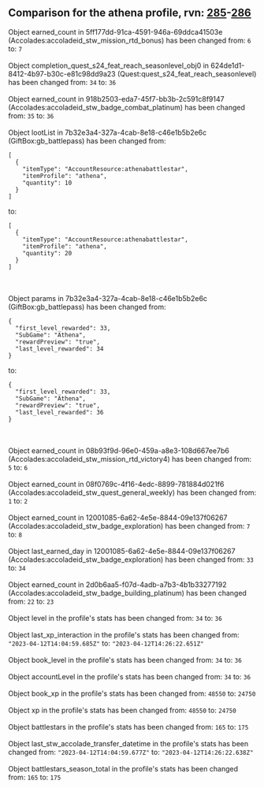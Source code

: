 ## Comparison for the athena profile, rvn: [285](https://github.com/PRO100KatYT/FortniteProfileRevisions/tree/main/profiles/athena/285%20athena.json)-[286](https://github.com/PRO100KatYT/FortniteProfileRevisions/tree/main/profiles/athena/286%20athena.json)

Object earned_count in 5ff177dd-91ca-4591-946a-69ddca41503e (Accolades:accoladeid_stw_mission_rtd_bonus) has been changed from: `6` to: `7`
<br><br>
Object completion_quest_s24_feat_reach_seasonlevel_obj0 in 624de1d1-8412-4b97-b30c-e81c98dd9a23 (Quest:quest_s24_feat_reach_seasonlevel) has been changed from: `34` to: `36`
<br><br>
Object earned_count in 918b2503-eda7-45f7-bb3b-2c591c8f9147 (Accolades:accoladeid_stw_badge_combat_platinum) has been changed from: `35` to: `36`
<br><br>
Object lootList in 7b32e3a4-327a-4cab-8e18-c46e1b5b2e6c (GiftBox:gb_battlepass) has been changed from:

```
[
  {
    "itemType": "AccountResource:athenabattlestar",
    "itemProfile": "athena",
    "quantity": 10
  }
]
```

to:

```
[
  {
    "itemType": "AccountResource:athenabattlestar",
    "itemProfile": "athena",
    "quantity": 20
  }
]
```

<br><br>
Object params in 7b32e3a4-327a-4cab-8e18-c46e1b5b2e6c (GiftBox:gb_battlepass) has been changed from:

```
{
  "first_level_rewarded": 33,
  "SubGame": "Athena",
  "rewardPreview": "true",
  "last_level_rewarded": 34
}
```

to:

```
{
  "first_level_rewarded": 33,
  "SubGame": "Athena",
  "rewardPreview": "true",
  "last_level_rewarded": 36
}
```

<br><br>
Object earned_count in 08b93f9d-96e0-459a-a8e3-108d667ee7b6 (Accolades:accoladeid_stw_mission_rtd_victory4) has been changed from: `5` to: `6`
<br><br>
Object earned_count in 08f0769c-4f16-4edc-8899-781884d021f6 (Accolades:accoladeid_stw_quest_general_weekly) has been changed from: `1` to: `2`
<br><br>
Object earned_count in 12001085-6a62-4e5e-8844-09e137f06267 (Accolades:accoladeid_stw_badge_exploration) has been changed from: `7` to: `8`
<br><br>
Object last_earned_day in 12001085-6a62-4e5e-8844-09e137f06267 (Accolades:accoladeid_stw_badge_exploration) has been changed from: `33` to: `34`
<br><br>
Object earned_count in 2d0b6aa5-f07d-4adb-a7b3-4b1b33277192 (Accolades:accoladeid_stw_badge_building_platinum) has been changed from: `22` to: `23`
<br><br>
Object level in the profile's stats has been changed from: `34` to: `36`
<br><br>
Object last_xp_interaction in the profile's stats has been changed from: `"2023-04-12T14:04:59.685Z"` to: `"2023-04-12T14:26:22.651Z"`
<br><br>
Object book_level in the profile's stats has been changed from: `34` to: `36`
<br><br>
Object accountLevel in the profile's stats has been changed from: `34` to: `36`
<br><br>
Object book_xp in the profile's stats has been changed from: `48550` to: `24750`
<br><br>
Object xp in the profile's stats has been changed from: `48550` to: `24750`
<br><br>
Object battlestars in the profile's stats has been changed from: `165` to: `175`
<br><br>
Object last_stw_accolade_transfer_datetime in the profile's stats has been changed from: `"2023-04-12T14:04:59.677Z"` to: `"2023-04-12T14:26:22.638Z"`
<br><br>
Object battlestars_season_total in the profile's stats has been changed from: `165` to: `175`
<br><br>
